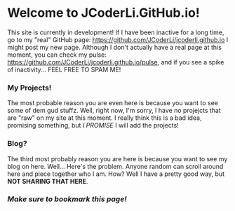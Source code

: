 # Welcome to JCoderLi.GitHub.io!
This site is currently in development! If I have been inactive for a long time, go to my "real" GitHub page: https://github.com/JCoderLi/jcoderli.github.io
I might post my new page. Although I don't actually have a real page at this moment, you can check my pulse: https://github.com/JCoderLi/jcoderli.github.io/pulse, and if you see a spike of inactivity... FEEL FREE TO SPAM ME!

### My Projects!
The most probable reason you are even here is because you want to see some of dem gud stuffz. Well, right now, I'm sorry, I have no projejcts
that are "raw" on my site at this moment. I really think this is a bad idea, promising something, but _I PROMISE_ I will add the projects!



### Blog?
The third most probably reason you are here is because you want to see my blog on here. Well... Here's the problem. Anyone random can scroll
around here and piece together who I am. How? Well I have a pretty good way, but **NOT SHARING THAT HERE**.

### *Make sure to bookmark this page!*


